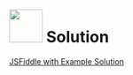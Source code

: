 # <img src="https://cloud.githubusercontent.com/assets/7833470/10899314/63829980-8188-11e5-8cdd-4ded5bcb6e36.png" height="60"> Solution

<a href="https://jsfiddle.net/eerwitt/g2evhydo/" target="_blank">JSFiddle with Example Solution</a>


